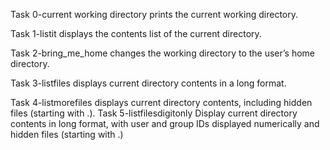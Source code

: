 Task 0-current working directory prints the current working directory.

Task 1-listit displays the contents list of the current directory.

Task 2-bring_me_home changes the working directory to the user’s home directory.

Task 3-listfiles displays current directory contents in a long format.

Task 4-listmorefiles displays current directory contents, including hidden files (starting with .).
Task 5-listfilesdigitonly Display current directory contents in long format,
with user and group IDs displayed numerically and hidden files (starting with
.) 
